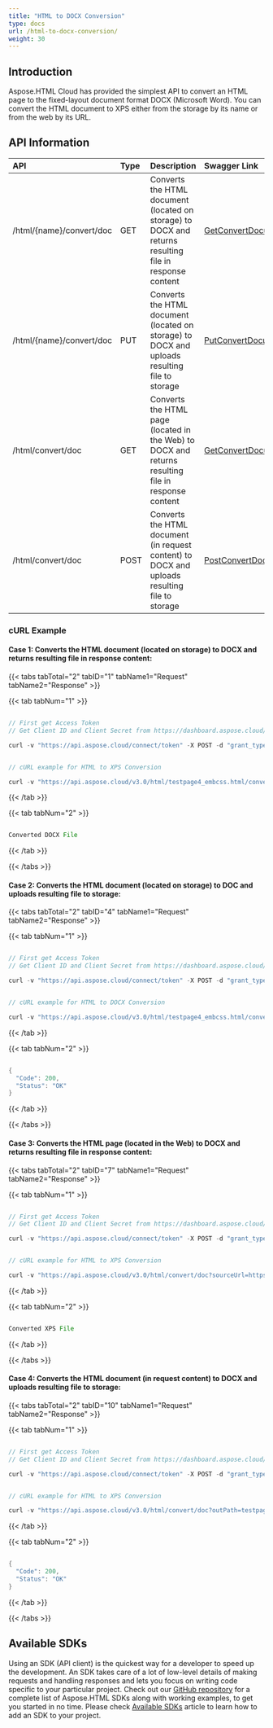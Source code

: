 ```yaml
---
title: "HTML to DOCX Conversion"
type: docs
url: /html-to-docx-conversion/
weight: 30
---
```


## **Introduction**
Aspose.HTML Cloud has provided the simplest API to convert an HTML page to the fixed-layout document format DOCX (Microsoft Word). You can convert the HTML document to XPS either from the storage by its name or from the web by its URL.
## **API Information**

|**API**|**Type**|**Description**|**Swagger Link**|
| :- | :- | :- | :- |
|/html/{name}/convert/doc|GET|Converts the HTML document (located on storage) to DOCX and returns resulting file in response content|[GetConvertDocumentToDoc](https://apireference.aspose.cloud/html/#/Conversion/GetConvertDocumentToDoc)|
|/html/{name}/convert/doc|PUT|Converts the HTML document (located on storage) to DOCX and uploads resulting file to storage|[PutConvertDocumentToDoc](https://apireference.aspose.cloud/html/#/Conversion/PutConvertDocumentToDoc)|
|/html/convert/doc|GET|Converts the HTML page (located in the Web) to DOCX and returns resulting file in response content|[GetConvertDocumentToDocByUrl](https://apireference.aspose.cloud/html/#/Conversion/GetConvertDocumentToDocByUrl)|
|/html/convert/doc|POST|Converts the HTML document (in request content) to DOCX and uploads resulting file to storage|[PostConvertDocumentInRequestToDoc](https://apireference.aspose.cloud/html/#/Conversion/PostConvertDocumentInRequestToDoc)|
### **cURL Example**
#### **Case 1: Converts the HTML document (located on storage) to DOCX and returns resulting file in response content:**

{{< tabs tabTotal="2" tabID="1" tabName1="Request" tabName2="Response" >}}

{{< tab tabNum="1" >}}

```java

// First get Access Token
// Get Client ID and Client Secret from https://dashboard.aspose.cloud/

curl -v "https://api.aspose.cloud/connect/token" -X POST -d "grant_type=client_credentials&client_id=XXXXX&client_secret=XXXXX" -H "Content-Type: application/x-www-form-urlencoded" -H "Accept: application/json"

```

 ```java

// cURL example for HTML to XPS Conversion

curl -v "https://api.aspose.cloud/v3.0/html/testpage4_embcss.html/convert/doc" -X GET -H "Content-Type: application/json" -H "Accept: multipart/form-data" -H "Authorization: Bearer [access token]"

 ```

{{< /tab >}}

{{< tab tabNum="2" >}}

```java

Converted DOCX File

```

{{< /tab >}}

{{< /tabs >}}

#### **Case 2: Converts the HTML document (located on storage) to DOC and uploads resulting file to storage:**

{{< tabs tabTotal="2" tabID="4" tabName1="Request" tabName2="Response" >}}

{{< tab tabNum="1" >}}

```java

// First get Access Token
// Get Client ID and Client Secret from https://dashboard.aspose.cloud/

curl -v "https://api.aspose.cloud/connect/token" -X POST -d "grant_type=client_credentials&client_id=XXXXX&client_secret=XXXXX" -H "Content-Type: application/x-www-form-urlencoded" -H "Accept: application/json"

```

```java

// cURL example for HTML to DOCX Conversion

curl -v "https://api.aspose.cloud/v3.0/html/testpage4_embcss.html/convert/doc?outPath=testpage4_embcss.xps&storage=MyStorage" -X PUT -H "Content-Length: 0" -H "Content-Type: application/json" -H "Accept: multipart/form-data" -H "Authorization: Bearer [access token]"

```

{{< /tab >}}

{{< tab tabNum="2" >}}

```java

{
  "Code": 200,
  "Status": "OK"
}

```

{{< /tab >}}

{{< /tabs >}}

#### **Case 3: Converts the HTML page (located in the Web) to DOCX and returns resulting file in response content:**

{{< tabs tabTotal="2" tabID="7" tabName1="Request" tabName2="Response" >}}

{{< tab tabNum="1" >}}

```java

// First get Access Token
// Get Client ID and Client Secret from https://dashboard.aspose.cloud/

curl -v "https://api.aspose.cloud/connect/token" -X POST -d "grant_type=client_credentials&client_id=XXXXX&client_secret=XXXXX" -H "Content-Type: application/x-www-form-urlencoded" -H "Accept: application/json"

```

```java

// cURL example for HTML to XPS Conversion

curl -v "https://api.aspose.cloud/v3.0/html/convert/doc?sourceUrl=https://www.le.ac.uk/oerresources/bdra/html/page_01.htm" -X GET -H "Content-Type: application/json" -H "Accept: multipart/form-data" -H "Authorization: Bearer [access token]"

```

{{< /tab >}}

{{< tab tabNum="2" >}}

```java

Converted XPS File

```

{{< /tab >}}

{{< /tabs >}}

#### **Case 4: Converts the HTML document (in request content) to DOCX and uploads resulting file to storage:**

{{< tabs tabTotal="2" tabID="10" tabName1="Request" tabName2="Response" >}}

{{< tab tabNum="1" >}}

```java

// First get Access Token
// Get Client ID and Client Secret from https://dashboard.aspose.cloud/

curl -v "https://api.aspose.cloud/connect/token" -X POST -d "grant_type=client_credentials&client_id=XXXXX&client_secret=XXXXX" -H "Content-Type: application/x-www-form-urlencoded" -H "Accept: application/json"

```

```java

// cURL example for HTML to XPS Conversion

curl -v "https://api.aspose.cloud/v3.0/html/convert/doc?outPath=testpage4_embcss.docx" -X PUT -T testpage4_embcss.html -H "Content-Type: application/json" -H "Accept: multipart/form-data" -H "Authorization: Bearer [access token]"

```

{{< /tab >}}

{{< tab tabNum="2" >}}

```java

{
  "Code": 200,
  "Status": "OK"
}

```

{{< /tab >}}

{{< /tabs >}}
## **Available SDKs**
Using an SDK (API client) is the quickest way for a developer to speed up the development. An SDK takes care of a lot of low-level details of making requests and handling responses and lets you focus on writing code specific to your particular project. Check out our [GitHub repository](https://github.com/aspose-html-cloud) for a complete list of Aspose.HTML SDKs along with working examples, to get you started in no time. Please check [Available SDKs](/html/available-sdks/) article to learn how to add an SDK to your project.

